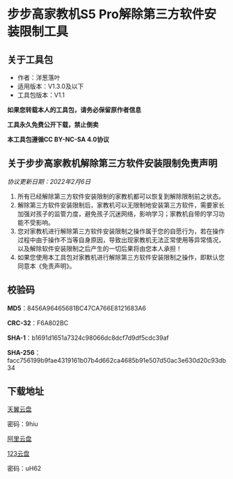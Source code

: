 # 步步高家教机S5 Pro解除第三方软件安装限制工具

## 关于工具包
- 作者：洋葱落叶
- 适用版本：V1.3.0及以下
- 工具包版本：V1.1

**如果您转载本人的工具包，请务必保留原作者信息**

**工具永久免费公开下载，禁止倒卖**

**本工具包遵循CC BY-NC-SA 4.0协议**

## 关于步步高家教机解除第三方软件安装限制免责声明
*协议更新日期：2022年2月6日*
1. 所有已经解除第三方软件安装限制的家教机都可以恢复到解除限制前之状态。
2. 解除第三方软件安装限制后，家教机可以无限制地安装第三方软件，需要家长加强对孩子的监管力度，避免孩子沉迷网络，影响学习；家教机自带的学习功能不受影响。
3. 您对家教机进行解除第三方软件安装限制之操作属于您的自愿行为，若在操作过程中由于操作不当等自身原因，导致出现家教机无法正常使用等异常情况，以及解除软件安装限制之后产生的一切后果将由您本人承担！
4. 如果您使用本工具包对家教机进行解除第三方软件安装限制之操作，即默认您同意本《免责声明》。

## 校验码
**MD5**：8456A96465681BC47CA766E8121683A6

**CRC-32**：F6A802BC

**SHA-1**：b1691d1651a7324c98066dc8dcf7d9df5cdc39af

**SHA-256**：facc756199b9fae4319161b07b4d662ca4685b91e507d50ac3e630d20c93db34

## 下载地址
[天翼云盘](https://cloud.189.cn/t/iAVNRjnUVRfu)

密码：9hiu

[阿里云盘](https://www.aliyundrive.com/s/oSfEn4XVicU)

[123云盘](https://www.123pan.com/s/FbyrVv-8AqBH)

密码：uH62

